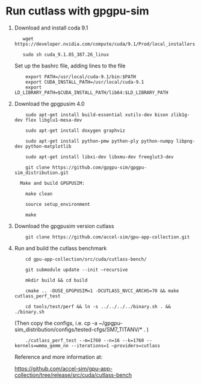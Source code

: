 # Run cutlass with gpgpu-sim

1. Download and install coda 9.1
	
	      wget https://developer.nvidia.com/compute/cuda/9.1/Prod/local_installers/cuda_9.1.85_387.26_linux
      
          sudo sh cuda_9.1.85_387.26_linux

	Set up the bashrc file, adding lines to the file
	
	       export PATH=/usr/local/cuda-9.1/bin:$PATH
	       export CUDA_INSTALL_PATH=/usr/local/cuda-9.1
	       export LD_LIBRARY_PATH=$CUDA_INSTALL_PATH/lib64:$LD_LIBRARY_PATH 

2. Download the gpgpusim 4.0
	
	       sudo apt-get install build-essential xutils-dev bison zlib1g-dev flex libglu1-mesa-dev

	       sudo apt-get install doxygen graphviz
	
	       sudo apt-get install python-pmw python-ply python-numpy libpng-dev python-matplotlib

	       sudo apt-get install libxi-dev libxmu-dev freeglut3-dev

	       git clone https://github.com/gpgpu-sim/gpgpu-sim_distribution.git
    
         Make and build GPGPUSIM:
	
	       make clean

	       source setup_environment

	       make


3. Download the gpgpusim version cutlass


	       git clone https://github.com/accel-sim/gpu-app-collection.git


4. Run and build the cutlass benchmark

	       cd gpu-app-collection/src/cuda/cutlass-bench/
	
	       git submodule update --init —recursive

	       mkdir build && cd build

	       cmake .. -DUSE_GPGPUSIM=1 -DCUTLASS_NVCC_ARCHS=70 && make cutlass_perf_test

	       cd tools/test/perf && ln -s ../../../../binary.sh . && ./binary.sh

	(Then copy the configs, i.e. 
	cp -a ~/gpgpu-sim_distribution/configs/tested-cfgs/SM7_TITANV/* . )

	       ./cutlass_perf_test --m=1760 --n=16 --k=1760 --kernels=wmma_gemm_nn --iterations=1 —providers=cutlass


	Reference and more information at:
	
	https://github.com/accel-sim/gpu-app-collection/tree/release/src/cuda/cutlass-bench
